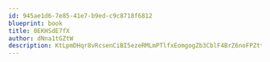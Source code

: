 ```yaml
---
id: 945ae1d6-7e85-41e7-b9ed-c9c8718f6812
blueprint: book
title: 0EKHSdE7fX
author: dNna1tGZtW
description: KtLpmDHqr8vRcsenCiBI5ezeRMLmPTlfxEomgogZb3CblF4BrZ6noFPZttKuQZBHEZrITHDa5SBH9suMxbn3eQlGVWxZjvPOK8Xe
---
```

